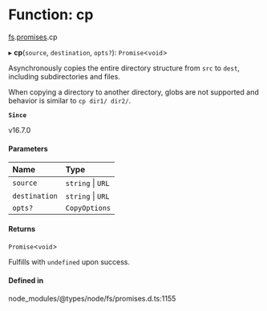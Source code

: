 # Function: cp

[fs](../modules/fs.md).[promises](../modules/fs.promises.md).cp

▸ **cp**(`source`, `destination`, `opts?`): `Promise`<`void`\>

Asynchronously copies the entire directory structure from `src` to `dest`,
including subdirectories and files.

When copying a directory to another directory, globs are not supported and
behavior is similar to `cp dir1/ dir2/`.

**`Since`**

v16.7.0

#### Parameters

| Name | Type |
| :------ | :------ |
| `source` | `string` \| `URL` |
| `destination` | `string` \| `URL` |
| `opts?` | `CopyOptions` |

#### Returns

`Promise`<`void`\>

Fulfills with `undefined` upon success.

#### Defined in

node_modules/@types/node/fs/promises.d.ts:1155
